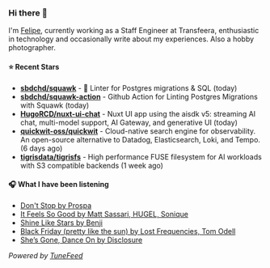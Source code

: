 ### Hi there 👋

I'm [Felipe](https://felipevm.com), currently working as a Staff Engineer at Transfeera, enthusiastic in technology and occasionally write about my experiences. Also a hobby photographer.

#### ⭐ Recent Stars
- **[sbdchd/squawk](https://github.com/sbdchd/squawk)** - 🐘 Linter for Postgres migrations &amp; SQL (today)
- **[sbdchd/squawk-action](https://github.com/sbdchd/squawk-action)** - Github Action for Linting Postgres Migrations with Squawk (today)
- **[HugoRCD/nuxt-ui-chat](https://github.com/HugoRCD/nuxt-ui-chat)** - Nuxt UI app using the aisdk v5: streaming AI chat, multi-model support, AI Gateway, and generative UI (today)
- **[quickwit-oss/quickwit](https://github.com/quickwit-oss/quickwit)** - Cloud-native search engine for observability. An open-source alternative to Datadog, Elasticsearch, Loki, and Tempo. (6 days ago)
- **[tigrisdata/tigrisfs](https://github.com/tigrisdata/tigrisfs)** - High performance FUSE filesystem for AI workloads with S3 compatible backends (1 week ago)

#### 🎧 What I have been listening
- [Don&#39;t Stop by Prospa](https://open.spotify.com/track/13cX2o4cASGLYXNaQyXWxt)
- [It Feels So Good by Matt Sassari, HUGEL, Sonique](https://open.spotify.com/track/7xFy1kfgGWJWTpx1vSHBLi)
- [Shine Like Stars by Benji](https://open.spotify.com/track/1k2OaUl9NGaBA4wa3Ommvc)
- [Black Friday (pretty like the sun) by Lost Frequencies, Tom Odell](https://open.spotify.com/track/4MSj19TwYBLgDFj3ddEeco)
- [She’s Gone, Dance On by Disclosure](https://open.spotify.com/track/29I9dv9Nq704w0Oc5yFGsR)

_Powered by [TuneFeed](https://tunefeed.app?ref=github.com)_
